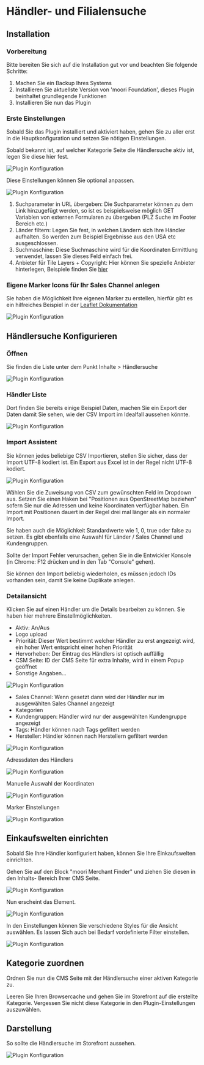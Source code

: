 # Händler- und Filialensuche 

## Installation

### Vorbereitung

Bitte bereiten Sie sich auf die Installation gut vor und beachten Sie folgende Schritte:
1. Machen Sie ein Backup Ihres Systems
2. Installieren Sie aktuellste Version von 'moori Foundation', dieses Plugin beinhaltet grundlegende Funktionen
3. Installieren Sie nun das Plugin

### Erste Einstellungen

Sobald Sie das Plugin installiert und aktiviert haben, gehen Sie zu aller erst in die 
Hauptkonfiguration und setzen Sie nötigen Einstellungen.

Sobald bekannt ist, auf welcher Kategorie Seite die Händlersuche aktiv ist,
legen Sie diese hier fest.

![Plugin Konfiguration](images/setup-1.png)

Diese Einstellungen können Sie optional anpassen.

![Plugin Konfiguration](images/setup-2.png)

1. Suchparameter in URL übergeben: Die Suchparameter können zu dem Link hinzugefügt werden,
so ist es beispielsweise möglich GET Variablen von externen Formularen zu übergeben (PLZ Suche im Footer Bereich etc.)
2. Länder filtern: Legen Sie fest, in welchen Ländern sich Ihre Händler aufhalten. So werden zum Beispiel
Ergebnisse aus den USA etc ausgeschlossen.
3. Suchmaschine: Diese Suchmaschine wird für die Koordinaten Ermittlung verwendet, lassen Sie 
dieses Feld einfach frei.
4. Anbieter für Tile Layers + Copyright: Hier können Sie spezielle Anbieter hinterlegen,
Beispiele finden Sie [hier](https://leaflet-extras.github.io/leaflet-providers/preview/)

### Eigene Marker Icons für Ihr Sales Channel anlegen

Sie haben die Möglichkeit Ihre eigenen Marker zu erstellen, hierfür gibt es ein hilfreiches
Beispiel in der [Leaflet Dokumentation](https://leafletjs.com/examples/custom-icons/)

![Plugin Konfiguration](images/setup-3.png)

## Händlersuche Konfigurieren

### Öffnen

Sie finden die Liste unter dem Punkt Inhalte > Händlersuche

![Plugin Konfiguration](images/setup-4.png)

### Händler Liste

Dort finden Sie bereits einige Beispiel Daten, machen Sie ein Export der Daten damit Sie sehen,
wie der CSV Import im Idealfall aussehen könnte.

![Plugin Konfiguration](images/setup-5.png)

### Import Assistent

Sie können jedes beliebige CSV Importieren, stellen Sie sicher, dass der Import UTF-8 kodiert ist.
Ein Export aus Excel ist in der Regel nicht UTF-8 kodiert.

![Plugin Konfiguration](images/setup-6.png)

Wählen Sie die Zuweisung von CSV zum gewünschten Feld im Dropdown aus. Setzen Sie einen Haken
bei "Positionen aus OpenStreetMap beziehen" sofern Sie nur die Adressen und keine Koordinaten
verfügbar haben. Ein Import mit Positionen dauert in der Regel drei mal länger als ein normaler
Import.

Sie haben auch die Möglichkeit Standardwerte wie 1, 0, true oder false zu setzen. Es gibt ebenfalls
eine Auswahl für Länder / Sales Channel und Kundengruppen.

Sollte der Import Fehler verursachen, gehen Sie in die Entwickler Konsole (in Chrome: F12 drücken
und in den Tab "Console" gehen).

Sie können den Import beliebig wiederholen, es müssen jedoch IDs vorhanden sein, damit Sie keine
Duplikate anlegen.

### Detailansicht

Klicken Sie auf einen Händler um die Details bearbeiten zu können. Sie haben hier mehrere
Einstellmöglichkeiten.

- Aktiv: An/Aus
- Logo upload
- Priorität: Dieser Wert bestimmt welcher Händler zu erst angezeigt wird, ein hoher Wert
entspricht einer hohen Priorität
- Hervorheben: Der Eintrag des Händlers ist optisch auffällig
- CSM Seite: ID der CMS Seite für extra Inhalte, wird in einem Popup geöffnet
- Sonstige Angaben...

![Plugin Konfiguration](images/setup-7.png)

- Sales Channel: Wenn gesetzt dann wird der Händler nur im ausgewählten Sales Channel angezeigt
- Kategorien
- Kundengruppen: Händler wird nur der ausgewählten Kundengruppe angezeigt
- Tags: Händler können nach Tags gefiltert werden
- Hersteller: Händler können nach Herstellern gefiltert werden

![Plugin Konfiguration](images/setup-8.png)

Adressdaten des Händlers

![Plugin Konfiguration](images/setup-9.png)

Manuelle Auswahl der Koordinaten

![Plugin Konfiguration](images/setup-10.png)

Marker Einstellungen

![Plugin Konfiguration](images/setup-11.png)

## Einkaufswelten einrichten

Sobald Sie Ihre Händler konfiguriert haben, können Sie Ihre Einkaufswelten einrichten.

Gehen Sie auf den Block "moori Merchant Finder" und ziehen Sie diesen in den Inhalts-
Bereich Ihrer CMS Seite.

![Plugin Konfiguration](images/setup-12.png)

Nun erscheint das Element.

![Plugin Konfiguration](images/setup-13.png)

In den Einstellungen können Sie verschiedene Styles für die Ansicht auswählen.
Es lassen Sich auch bei Bedarf vordefinierte Filter einstellen.

![Plugin Konfiguration](images/setup-14.png)

## Kategorie zuordnen

Ordnen Sie nun die CMS Seite mit der Händlersuche einer aktiven Kategorie zu.

Leeren Sie Ihren Browsercache und gehen Sie im Storefront auf die erstellte Kategorie.
Vergessen Sie nicht diese Kategorie in den Plugin-Einstellungen auszuwählen.

## Darstellung

So sollte die Händlersuche im Storefront aussehen.

![Plugin Konfiguration](images/setup-15.png)




